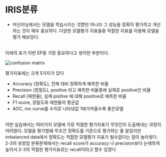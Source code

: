 # IRIS분류  
- 머신러닝에서는 모델을 학습시키는 것뿐만 아니라 그 성능을 정확히 평가하고 개선하는 것이 매우 중요하다.
다양한 모델평가 지표들중 적절한 지표를 이용해 모델을 평가 해보았다. 
<br/>
아래의 표가 이번 EP중 가장 중요하다고 생각한 부분이다.  

![confusion matrix](https://user-images.githubusercontent.com/80939966/149075756-7f64f470-1df1-4bf9-809f-3efbdf782230.PNG)

평가지표에는 크게 5가지가 있다
- Accuracy (정확도), 전체 대비 정확하게 예측한 비율
- Precision (정밀도), positive 라고 예측한 비율중에 실제로 positive인 비율
- Recall (재현율), 실제 pisitive 에 대해 positive로 예측한 비율
- F1 score, 정밀도와 재현율의 평균값
- AOC, roc curve를 수치로 나타낸값 1에가까울수록 좋은모델

  
<br/>
이번 실습에서는 여러가지 모델에 가장 적절한 평가지표가 무엇인지 도출해내는 과정이 어려웠다.
모델을 평가할떄 무조건 정확도를 기준으로 평가하는 줄 알았지만 imbalanced data에서 정확도는 적합한 모델평가 지표가 될수없다는
점이 놀라웠다.
<br/>
2-3의 유방암 분류문제에서는 recall score가 accuracy 나 precision보다 눈에띄게 높아서
2-3의 적절한 평가지표로는 recall이라고 할수 있겠다.
